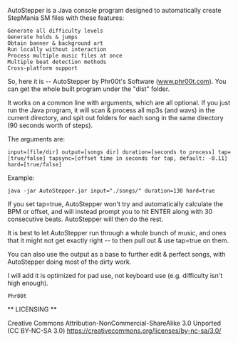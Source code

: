 AutoStepper is a Java console program designed to automatically create StepMania SM files with these features:

    Generate all difficulty levels
    Generate holds & jumps
    Obtain banner & background art
    Run locally without interaction
    Process multiple music files at once
    Multiple beat detection methods
    Cross-platform support

So, here it is -- AutoStepper by Phr00t's Software (www.phr00t.com). You can get the whole built program under the "dist" folder.

It works on a common line with arguments, which are all optional. If you just run the Java program, it will scan & process all mp3s (and wavs) in the current directory, and spit out folders for each song in the same directory (90 seconds worth of steps).

The arguments are:

    input=[file/dir] output=[songs dir] duration=[seconds to process] tap=[true/false] tapsync=[offset time in seconds for tap, default: -0.11] hard=[true/false]
    
Example:

    java -jar AutoStepper.jar input="./songs/" duration=130 hard=true

If you set tap=true, AutoStepper won't try and automatically calculate the BPM or offset, and will instead prompt you to hit ENTER along with 30 consecutive beats. AutoStepper will then do the rest.

It is best to let AutoStepper run through a whole bunch of music, and ones that it might not get exactly right -- to then pull out & use tap=true on them.

You can also use the output as a base to further edit & perfect songs, with AutoStepper doing most of the dirty work.

I will add it is optimized for pad use, not keyboard use (e.g. difficulty isn't high enough).

    Phr00t

** LICENSING **

Creative Commons Attribution-NonCommercial-ShareAlike 3.0 Unported (CC BY-NC-SA 3.0) https://creativecommons.org/licenses/by-nc-sa/3.0/
